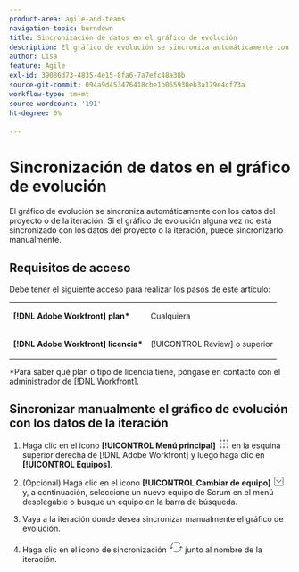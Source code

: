 ```yaml
---
product-area: agile-and-teams
navigation-topic: burndown
title: Sincronización de datos en el gráfico de evolución
description: El gráfico de evolución se sincroniza automáticamente con los datos del proyecto o de la iteración. Si el gráfico de evolución alguna vez no está sincronizado con los datos del proyecto o la iteración, puede sincronizarlo manualmente.
author: Lisa
feature: Agile
exl-id: 39086d73-4835-4e15-8fa6-7a7efc48a38b
source-git-commit: 094a9d453476418cbe1b065930eb3a179e4cf73a
workflow-type: tm+mt
source-wordcount: '191'
ht-degree: 0%

---
```


# Sincronización de datos en el gráfico de evolución

El gráfico de evolución se sincroniza automáticamente con los datos del proyecto o de la iteración. Si el gráfico de evolución alguna vez no está sincronizado con los datos del proyecto o la iteración, puede sincronizarlo manualmente.

## Requisitos de acceso

Debe tener el siguiente acceso para realizar los pasos de este artículo:

<table style="table-layout:auto"> 
 <col> 
 </col> 
 <col> 
 </col> 
 <tbody> 
  <tr> 
   <td role="rowheader"><strong>[!DNL Adobe Workfront] plan*</strong></td> 
   <td> <p>Cualquiera</p> </td> 
  </tr> 
  <tr> 
   <td role="rowheader"><strong>[!DNL Adobe Workfront] licencia*</strong></td> 
   <td> <p>[!UICONTROL Review] o superior</p> </td> 
  </tr> 
 </tbody> 
</table>

&#42;Para saber qué plan o tipo de licencia tiene, póngase en contacto con el administrador de [!DNL Workfront].

## Sincronizar manualmente el gráfico de evolución con los datos de la iteración

1. Haga clic en el icono **[!UICONTROL Menú principal]** ![](assets/main-menu-icon.png) en la esquina superior derecha de [!DNL Adobe Workfront] y luego haga clic en **[!UICONTROL Equipos]**.

1. (Opcional) Haga clic en el icono **[!UICONTROL Cambiar de equipo]** ![Cambiar de icono de equipo](assets/switch-team-icon.png) y, a continuación, seleccione un nuevo equipo de Scrum en el menú desplegable o busque un equipo en la barra de búsqueda.

1. Vaya a la iteración donde desea sincronizar manualmente el gráfico de evolución.
1. Haga clic en el icono de sincronización ![Sync icon](assets/agile-syncicon.png) junto al nombre de la iteración.
